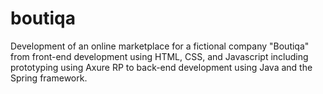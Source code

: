 # boutiqa
Development of an online marketplace for a fictional company "Boutiqa" from front-end development using HTML, CSS, and Javascript including prototyping using Axure RP to back-end development using Java and the Spring framework. 

